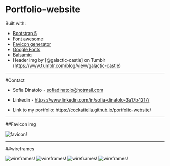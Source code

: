 # Portfolio-website

Built with:

* [Bootstrap 5](https://getbootstrap.com/)
* [Font awesome](https://fontawesome.com/)
* [Favicon generator](https://www.favicon.cc/)
* [Google Fonts](https://fonts.google.com/)
* [Balsamiq](https://balsamiq.cloud/)
* Header img by [@galactic-castle] on Tumblr (https://www.tumblr.com/blog/view/galactic-castle)


******

#Contact

* Sofia Dinatolo - sofiadinatolo@hotmail.com
* Linkedin - https://www.linkedin.com/in/sofia-dinatolo-3a17b4217/

* Link to my portfolio: https://cockatiella.github.io/portfolio-website/

****

##Favicon img

![favicon!](./images/favicon.ico)

***
##wireframes

![wireframes!](./main.png)
![wireframes!](./skills.png)
![wireframes!](./Projects.png)
![wireframes!](./Contact.png)
